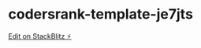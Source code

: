 # codersrank-template-je7jts

[Edit on StackBlitz ⚡️](https://stackblitz.com/edit/codersrank-template-je7jts)